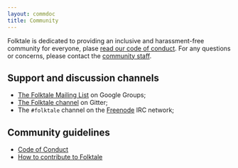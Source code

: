 ```yaml
---
layout: commdoc
title: Community
---
```


Folktale is dedicated to providing an inclusive and harassment-free community
for everyone, plase
[read our code of conduct](/community/code-of-conduct.html). For any questions or
concerns, please contact the [community staff](/community/staff.html).


## Support and discussion channels

 -  [The Folktale Mailing List](https://groups.google.com/forum/#!forum/folktale-discuss) on Google Groups;
 -  [The Folktale channel](https://gitter.im/folktale) on Gitter;
 -  The `#folktale` channel on the [Freenode](http://webchat.freenode.net/?channels=folktale) IRC network;


## Community guidelines

 -  [Code of Conduct](/community/code-of-conduct.html)
 -  [How to contribute to Folktale](/community/contributing.html)





